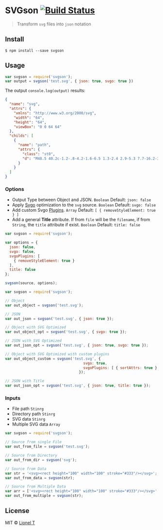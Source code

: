 # SVGson [![Build Status](https://travis-ci.org/elrumordelaluz/svgson.svg?branch=master)](https://travis-ci.org/elrumordelaluz/svgson)

> Transform `svg` files into `json` notation

## Install

```
$ npm install --save svgson
```

## Usage

```js
var svgson = require('svgson');
var output = svgson('test.svg', { json: true, svgo: true })
```

The output `console.log(output)` results:
```json
{
  "name": "svg",
  "attrs": {
    "xmlns": "http://www.w3.org/2000/svg",
    "width": "64",
    "height": "64",
    "viewBox": "0 0 64 64"
  },
  "childs": [
    {
      "name": "path",
      "attrs": {
        "class": "st0",
        "d": "M48.5 40.2c-1.2-.8-4.2-1.6-6.5 1.3-2.4 2.9-5.3 7.7-16.2-3.2-11-11-6.1-13.9-3.2-16.2 2.9-2.4 2.1-5.3 1.3-6.5-.9-1.3-6-9.2-6.9-10.5-.9-1.3-2.1-3.4-4.9-3C10 2.4 2 6.6 2 15.6s7.1 20 16.8 29.7C28.4 54.9 39.5 62 48.4 62c9 0 13.2-8 13.5-10 .4-2.8-1.7-4-3-4.9-1.3-1-9.2-6.1-10.4-6.9z"
      }
    }
  ]
}
```

### Options
- Output Type between Object and JSON. `Boolean` Default: `json: false`
- Apply [Svgo](https://github.com/svg/svgo) optimization to the `svg` source. `Boolean` Default: `svgo: false`
- Add custom Svgo [Plugins](https://github.com/svg/svgo#what-it-can-do). `Array` Default: `[ { removeStyleElement: true } ]`
- Add a general **Title** attribute. If from `file` will be the `filename`, if from `String`, the `title` attribute if exist. `Boolean` Default: `title: false`

```js
var svgson = require('svgson');

var options = {
  json: false,
  svgo: false,
  svgoPlugins: [
    { removeStyleElement: true }
  ],
  title: false
};

svgson(source, options);
```

```js
var svgson = require('svgson');

// Object
var out_object = svgson('test.svg');

// JSON
var out_json = svgson('test.svg', { json: true });

// Object with SVG Optimized
var out_object_opt = svgson('test.svg', { svgo: true });

// JSON with SVG Optimized
var out_json_opt = svgson('test.svg', { json: true, svgo: true });

// Object with SVG Optimized with custom plugins
var out_object_custom = svgson('test.svg', {
                                    svgo: true,
                                    svgoPlugins: [ { sortAttrs: true } ]
                                  });

// JSON with Title
var out_json_opt = svgson('test.svg', { json: true, title: true });

```
### Inputs
- File path `Stinrg`
- Directory path `Stinrg`
- SVG data `Stinrg`
- Multiple SVG data `Array`

```js
var svgson = require('svgson');

// Source from single File
var out_from_file = svgson('test.svg');

// Source from Directory
var out_from_dir = svgson('svg');

// Source from Data
var str = '<svg><rect height="100" width="100" stroke="#333"/></svg>';
var out_from_data = svgson(str);

// Source from Multiple Data
var arr = ['<svg><rect height="100" width="100" stroke="#333"/></svg>', '<svg><rect height="250" width="50" fill="#faa"/></svg>'];
var out_from_multiple = svgson(str);
```

## License

MIT © [Lionel T](https://elrumordelaluz.com)
